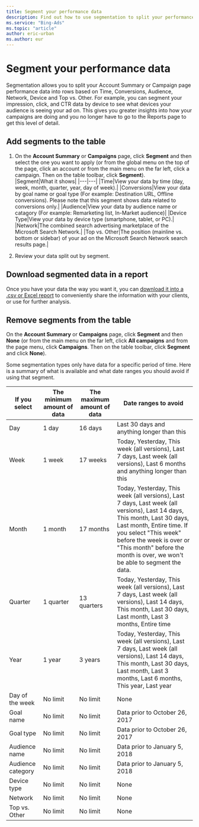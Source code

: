 ```yaml
---
title: Segment your performance data
description: Find out how to use segmentation to split your performance data into rows based on Time, Network, Device and Top vs. Other on the Account Summary or Campaigns page.
ms.service: "Bing-Ads"
ms.topic: "article"
author: eric-urban
ms.author: eur
---
```


# Segment your performance data

Segmentation allows you to split your Account Summary or Campaign page performance data into rows based on Time, Conversions, Audience, Network, Device and Top vs. Other. For example, you can segment your impression,     click, and CTR data by device to see what devices your audience is seeing your ad on. This gives you greater insights into how your campaigns are doing and you no longer have to go to the Reports page to get this level of detail.

## Add segments to the table
1. On the **Account Summary** or **Campaigns** page, click **Segment** and then select the one you want to apply (or from the global menu on the top of the page, click an account or from the main menu on the far left, click a campaign. Then on the table toolbar, click **Segment**).            
|Segment|What it shows|
|---|---|
|Time|View your data by time (day, week, month, quarter, year, day of week).|
|Conversions|View your data by goal name or goal type (For example: Destination URL, Offline conversions). Please note that this segment shows data related to conversions only.|
|Audience|View your data by audience name or catagory (For example: Remarketing list, In-Market audience)|
|Device Type|View your data by device type (smartphone, tablet, or PC).|
|Network|The combined search advertising marketplace of the Microsoft Search Network.|
|Top vs. Other|The position (mainline vs. bottom or sidebar) of your ad on the Microsoft Search Network search results page.|

1. Review your data split out by segment.

## Download segmented data in a report
Once you have your data the way you want it, you can [download it into a .csv or Excel report](./hlp_BA_CONC_DownloadTableAsReport.md) to conveniently share the information with your clients, or use for further analysis.

## Remove segments from the table
On the **Account Summary** or **Campaigns** page, click **Segment** and then **None** (or from the main menu on the far left, click **All campaigns** and from the page menu, click **Campaigns**. Then on the table toolbar, click **Segment** and click **None**).

Some segmentation types only have data for a specific period of time. Here is a summary of what is available and what date ranges you should avoid if using that segment.

|If you select|The minimum amount of data|The maximum amount of data|Date ranges to avoid|
|---|---|---|---|
|Day|1 day|16 days|Last 30 days and anything longer than this|
|Week|1 week|17 weeks|Today, Yesterday, This week (all versions), Last 7 days, Last week (all versions), Last 6 months and anything longer than this|
|Month|1 month|17 months|Today, Yesterday, This week (all versions), Last 7 days, Last week (all versions), Last 14 days, This month, Last 30 days, Last month, Entire time. If you select "This week" before the week is over or "This month" before the month is over, we won't be able to segment the data.|
|Quarter|1 quarter|13 quarters|Today, Yesterday, This week (all versions), Last 7 days, Last week (all versions), Last 14 days, This month, Last 30 days, Last month, Last 3 months, Entire time|
|Year|1 year|3 years|Today, Yesterday, This week (all versions), Last 7 days, Last week (all versions), Last 14 days, This month, Last 30 days, Last month, Last 3 months, Last 6 months, This year, Last year|
|Day of the week|No limit|No limit|None|
|Goal name|No limit|No limit|Data prior to October 26, 2017|
|Goal type|No limit|No limit|Data prior to October 26, 2017|
|Audience name|No limit|No limit|Data prior to January 5, 2018|
|Audience category|No limit|No limit|Data prior to January 5, 2018|
|Device type|No limit|No limit|None|
|Network|No limit|No limit|None|
|Top vs. Other|No limit|No limit|None|


